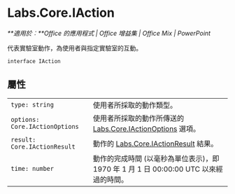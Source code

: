 
# <a name="labs.core.iaction"></a>Labs.Core.IAction

 _**適用於︰**Office 的應用程式 | Office 增益集 | Office Mix | PowerPoint_

代表實驗室動作，為使用者與指定實驗室的互動。

```
interface IAction
```


## <a name="properties"></a>屬性


|||
|:-----|:-----|
| `type: string`|使用者所採取的動作類型。|
| `options: Core.IActionOptions`|使用者所採取的動作所傳送的 [Labs.Core.IActionOptions](../../reference/office-mix/labs.core.iactionoptions.md) 選項。|
| `result: Core.IActionResult`|動作的 [Labs.Core.IActionResult](../../reference/office-mix/labs.core.iactionresult.md) 結果。|
| `time: number`|動作的完成時間 (以毫秒為單位表示)，即 1970 年 1 月 1 日 00:00:00 UTC 以來經過的時間。|
